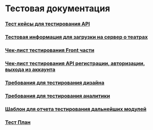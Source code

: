 # Тестовая документация

### [Тест кейсы для тестирования API](https://schstp.github.io/Theater-Platform/tests/Test_case/test_case_API_v1.1)
### [Тестовая информация для загрузки на сервер о театрах](https://schstp.github.io/Theater-Platform/tests/TheaterTestInfo)
### [Чек-лист тестирования Front части](https://schstp.github.io/Theater-Platform/tests/Check_List/check_list_Front)
### [Чек-лист тестирования API регистрации, авторизации, выхода из аккаунта](https://schstp.github.io/Theater-Platform/tests/Check_List/Check_List_API(Reg_Avt_Log))
### [Требования для тестирования дизайна](https://schstp.github.io/Theater-Platform/tests/Check_List/design_requirements)
### [Требования для тестирования аналитики](https://schstp.github.io/Theater-Platform/tests/Check_List/analytics_test)
### [Шаблон для отчета тестирования дальнейших модулей](https://schstp.github.io/Theater-Platform/tests/template/template)
### [Тест План](https://schstp.github.io/Theater-Platform/tests/test_plan/test_plan_finish)
